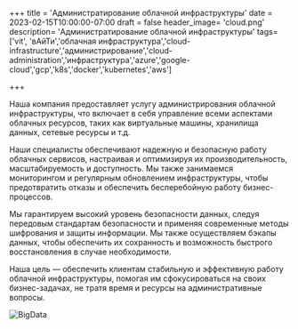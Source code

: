 +++
title = 'Администратирование облачной инфраструктуры'
date = 2023-02-15T10:00:00-07:00
draft = false
header_image= 'cloud.png'
description= 'Администратирование облачной инфраструктуры'
tags= ['vit', 'вАйТи','облачная инфраструктура','cloud-infrastructure','администрирование','cloud-administration','инфраструктура','azure','google-cloud','gcp','k8s','docker','kubernetes','aws']

+++

Наша компания предоставляет услугу администрирования облачной инфраструктуры, что включает в себя управление всеми аспектами облачных ресурсов, таких как виртуальные машины, хранилища данных, сетевые ресурсы и т.д.

Наши специалисты обеспечивают надежную и безопасную работу облачных сервисов, настраивая и оптимизируя их производительность, масштабируемость и доступность. Мы также занимаемся мониторингом и регулярным обновлением инфраструктуры, чтобы предотвратить отказы и обеспечить бесперебойную работу бизнес-процессов.

Мы гарантируем высокий уровень безопасности данных, следуя передовым стандартам безопасности и применяя современные методы шифрования и защиты информации. Мы также осуществляем бэкапы данных, чтобы обеспечить их сохранность и возможность быстрого восстановления в случае необходимости.

Наша цель — обеспечить клиентам стабильную и эффективную работу облачной инфраструктуры, помогая им сфокусироваться на своих бизнес-задачах, не тратя время и ресурсы на административные вопросы.


![BigData](cloud.png)